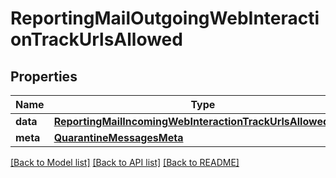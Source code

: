 # ReportingMailOutgoingWebInteractionTrackUrlsAllowed

## Properties
Name | Type | Description | Notes
------------ | ------------- | ------------- | -------------
**data** | [**ReportingMailIncomingWebInteractionTrackUrlsAllowedData**](ReportingMailIncomingWebInteractionTrackUrlsAllowedData.md) |  | [optional] 
**meta** | [**QuarantineMessagesMeta**](QuarantineMessagesMeta.md) |  | [optional] 

[[Back to Model list]](../README.md#documentation-for-models) [[Back to API list]](../README.md#documentation-for-api-endpoints) [[Back to README]](../README.md)

